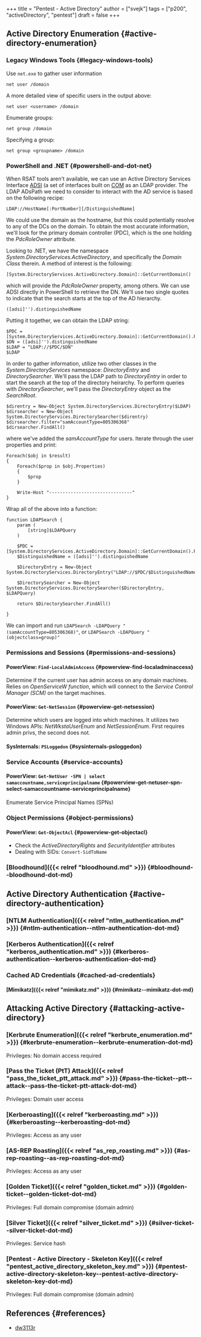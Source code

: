 +++
title = "Pentest - Active Directory"
author = ["svejk"]
tags = ["p200", "activeDirectory", "pentest"]
draft = false
+++

## Active Directory Enumeration {#active-directory-enumeration}


### Legacy Windows Tools {#legacy-windows-tools}

Use `net.exe` to gather user information

```shell { linenos=true, linenostart=1 }
net user /domain
```

A more detailed view of specific users in the output above:

```shell { linenos=true, linenostart=1 }
net user <username> /domain
```

Enumerate groups:

```shell { linenos=true, linenostart=1 }
net group /domain
```

Specifying a group:

```shell { linenos=true, linenostart=1 }
net group <groupname> /domain
```


### PowerShell and .NET {#powershell-and-dot-net}

When RSAT tools aren't available, we can use an Active Directory Services Interface [ADSI](https://learn.microsoft.com/en-us/windows/win32/adsi/active-directory-service-interfaces-adsi) (a set of interfaces built on [COM](https://learn.microsoft.com/en-us/windows/win32/adsi/active-directory-service-interfaces-adsi(soft.com/en-us/windows/win32/adsi/active-directory-service-interfaces-adsis://learn.microsoft.com/en-us/windows/win32/com/component-object-model--com--portal)) as an LDAP provider.  The LDAP ADsPath we need to consider to interact with the AD service is based on the following recipe:

```shell { linenos=true, linenostart=1 }
LDAP://HostName[:PortNumber][/DistinguishedName]
```

We could use the domain as the hostname, but this could potentially resolve to any of the DCs on the domain. To obtain the most accurate information, we'll look for the primary domain controller (PDC), which is the one holding the _PdcRoleOwner_ attribute.

Looking to .NET, we have the namespace _System.DirectoryServices.ActiveDirectory_, and specifically the _Domain Class_ therein. A method of interest is the following:

```shell { linenos=true, linenostart=1 }
[System.DirectoryServices.ActiveDirectory.Domain]::GetCurrentDomain()
```

which will provide the _PdcRoleOwner_ property, among others. We can use ADSI directly in PowerShell to retrieve the DN. We'll use two single quotes to indicate that the search starts at the top of the AD hierarchy.

```shell { linenos=true, linenostart=1 }
([adsi]'').distinguishedName
```

Putting it together, we can obtain the LDAP string:

```shell { linenos=true, linenostart=1 }
$PDC = [System.DirectoryServices.ActiveDirectory.Domain]::GetCurrentDomain().PdcRoleOwner.Name
$DN = ([adsi]'').distinguishedName
$LDAP = "LDAP://$PDC/$DN"
$LDAP
```

In order to gather information, utilize two other classes in the _System.DirectoryServices_ namespace: _DirectoryEntry_ and _DirectorySearcher_. We'll pass the LDAP path to _DirectoryEntry_ in order to start the search at the top of the directory heirarchy. To perform queries with _DirectorySearcher_, we'll pass the _DirectoryEntry_ object as the _SearchRoot_.

```shell { linenos=true, linenostart=1 }
$direntry = New-Object System.DirectoryServices.DirectoryEntry($LDAP)
$dirsearcher = New-Object System.DirectoryServices.DirectorySearcher($direntry)
$dirsearcher.filter="samAccountType=805306368"
$dirsearcher.FindAll()
```

where we've added the _samAccountType_ for users.  Iterate through the user properties and print:

```shell { linenos=true, linenostart=1 }
Foreach($obj in $result)
{
    Foreach($prop in $obj.Properties)
    {
        $prop
    }

    Write-Host "-------------------------------"
}
```

Wrap all of the above into a function:

```shell { linenos=true, linenostart=1 }
function LDAPSearch {
    param (
        [string]$LDAPQuery
    )

    $PDC = [System.DirectoryServices.ActiveDirectory.Domain]::GetCurrentDomain().PdcRoleOwner.Name
    $DistinguishedName = ([adsi]'').distinguishedName

    $DirectoryEntry = New-Object System.DirectoryServices.DirectoryEntry("LDAP://$PDC/$DistinguishedName")

    $DirectorySearcher = New-Object System.DirectoryServices.DirectorySearcher($DirectoryEntry, $LDAPQuery)

    return $DirectorySearcher.FindAll()

}
```

We can import and run `LDAPSearch -LDAPQuery "(samAccountType=805306368)"`, or `LDAPSearch -LDAPQuery "(objectclass=group)"`


### Permissions and Sessions {#permissions-and-sessions}


#### PowerView: `Find-LocalAdminAccess` {#powerview-find-localadminaccess}

Determine if the current user has admin access on any domain machines.  Relies on _OpenServiceW function_, which will connect to the _Service Control Manager (SCM)_ on the target machines.


#### PowerView: `Get-NetSession` {#powerview-get-netsession}

Determine which users are logged into which machines. It utilizes two Windows APIs: _NetWkstaUserEnum_ and _NetSessionEnum_. First requires admin privs, the second does not.


#### SysInternals: `PSLoggedon` {#sysinternals-psloggedon}


### Service Accounts {#service-accounts}


#### PowerView: `Get-NetUser -SPN | select samaccountname,serviceprincipalname` {#powerview-get-netuser-spn-select-samaccountname-serviceprincipalname}

Enumerate Service Principal Names (SPNs)


### Object Permissions {#object-permissions}


#### PowerView: `Get-ObjectAcl` {#powerview-get-objectacl}

-   Check the _ActiveDirectoryRights_ and _SecurityIdentifier_ attributes
-   Dealing with SIDs: `Convert-SidToName`


### [Bloodhound]({{< relref "bloodhound.md" >}}) {#bloodhound--bloodhound-dot-md}


## Active Directory Authentication {#active-directory-authentication}


### [NTLM Authentication]({{< relref "ntlm_authentication.md" >}}) {#ntlm-authentication--ntlm-authentication-dot-md}


### [Kerberos Authentication]({{< relref "kerberos_authentication.md" >}}) {#kerberos-authentication--kerberos-authentication-dot-md}


### Cached AD Credentials {#cached-ad-credentials}


#### [Mimikatz]({{< relref "mimikatz.md" >}}) {#mimikatz--mimikatz-dot-md}


## Attacking Active Directory {#attacking-active-directory}


### [Kerbrute Enumeration]({{< relref "kerbrute_enumeration.md" >}}) {#kerbrute-enumeration--kerbrute-enumeration-dot-md}

Privileges: No domain access required


### [Pass the Ticket (PtT) Attack]({{< relref "pass_the_ticket_ptt_attack.md" >}}) {#pass-the-ticket--ptt--attack--pass-the-ticket-ptt-attack-dot-md}

Privileges: Domain user access


### [Kerberoasting]({{< relref "kerberoasting.md" >}}) {#kerberoasting--kerberoasting-dot-md}

Privileges: Access as any user


### [AS-REP Roasting]({{< relref "as_rep_roasting.md" >}}) {#as-rep-roasting--as-rep-roasting-dot-md}

Privileges: Access as any user


### [Golden Ticket]({{< relref "golden_ticket.md" >}}) {#golden-ticket--golden-ticket-dot-md}

Privileges: Full domain compromise (domain admin)


### [Silver Ticket]({{< relref "silver_ticket.md" >}}) {#silver-ticket--silver-ticket-dot-md}

Privileges: Service hash


### [Pentest - Active Directory - Skeleton Key]({{< relref "pentest_active_directory_skeleton_key.md" >}}) {#pentest-active-directory-skeleton-key--pentest-active-directory-skeleton-key-dot-md}

Privileges: Full domain compromise (domain admin)


## References {#references}

-   [dw3113r](https://dw3113r.com/2022/07/20/active-directory-attack-cheat-sheet/)
